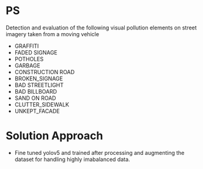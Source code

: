 # PS
Detection and evaluation of the following visual pollution elements on street imagery taken from a moving vehicle
* GRAFFITI
* FADED SIGNAGE
* POTHOLES
* GARBAGE
* CONSTRUCTION ROAD
* BROKEN_SIGNAGE
* BAD STREETLIGHT
* BAD BILLBOARD
* SAND ON ROAD
* CLUTTER_SIDEWALK
* UNKEPT_FACADE

# Solution Approach

* Fine tuned yolov5 and trained after processing and augmenting the dataset for handling highly imabalanced data.

